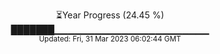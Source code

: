<p align="center">
⏳Year Progress (24.45 %) <br>
███████▁▁▁▁▁▁▁▁▁▁▁▁▁▁▁▁▁▁▁▁▁▁▁ <br>
<sub>Updated: Fri, 31 Mar 2023 06:02:44 GMT</sub>
</p>


